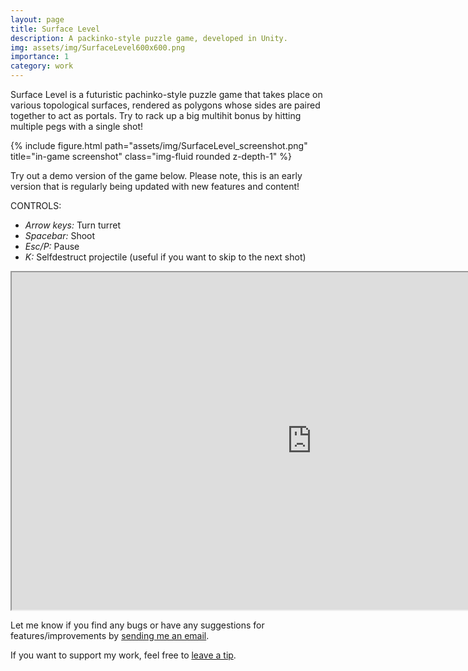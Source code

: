 ```yaml
---
layout: page
title: Surface Level
description: A packinko-style puzzle game, developed in Unity.
img: assets/img/SurfaceLevel600x600.png
importance: 1
category: work
---
```


Surface Level is a futuristic pachinko-style puzzle game that takes place on various topological surfaces, rendered as polygons whose sides are paired together to act as portals. Try to rack up a big multihit bonus by hitting multiple pegs with a single shot!

<div class="row">
    <div class="col-sm mt-3 mt-md-0">
        {% include figure.html path="assets/img/SurfaceLevel_screenshot.png" title="in-game screenshot" class="img-fluid rounded z-depth-1" %}
    </div>
    <!-- <div class="col-sm mt-3 mt-md-0">
        {% include figure.html path="assets/img/3.jpg" title="example image" class="img-fluid rounded z-depth-1" %}
    </div>
    <div class="col-sm mt-3 mt-md-0">
        {% include figure.html path="assets/img/5.jpg" title="example image" class="img-fluid rounded z-depth-1" %}
    </div> -->
</div>
<!-- <div class="caption">
    Caption photos easily. On the left, a road goes through a tunnel. Middle, leaves artistically fall in a hipster photoshoot. Right, in another hipster photoshoot, a lumberjack grasps a handful of pine needles.
</div> 
<div class="row">
    <div class="col-sm mt-3 mt-md-0">
        {% include figure.html path="assets/img/5.jpg" title="example image" class="img-fluid rounded z-depth-1" %}
    </div>
</div>
<div class="caption">
    This image can also have a caption. It's like magic.
</div> -->

Try out a demo version of the game below. Please note, this is an early version that is regularly being updated with new features and content!

CONTROLS: 
<ul>
    <li><i>Arrow keys:</i> Turn turret</li>
    <li><i>Spacebar:</i> Shoot</li>
    <li><i>Esc/P:</i> Pause</li>
    <li><i>K:</i> Selfdestruct projectile (useful if you want to skip to the next shot)</li>
</ul>

<iframe src="https://i.simmer.io/@danberlyne/surface-level" style="width:960px;height:540px"></iframe>

Let me know if you find any bugs or have any suggestions for features/improvements by <a href="mailto:dan@berlyne.net">sending me an email</a>.

If you want to support my work, feel free to <a href="https://www.paypal.com/paypalme/danberlyne/2">leave a tip</a>.

<!-- <div class="row justify-content-sm-center">
    <div class="col-sm-8 mt-3 mt-md-0">
        {% include figure.html path="assets/img/6.jpg" title="example image" class="img-fluid rounded z-depth-1" %}
    </div>
    <div class="col-sm-4 mt-3 mt-md-0">
        {% include figure.html path="assets/img/11.jpg" title="example image" class="img-fluid rounded z-depth-1" %}
    </div>
</div>
<div class="caption">
    You can also have artistically styled 2/3 + 1/3 images, like these.
</div> 


The code is simple.
Just wrap your images with `<div class="col-sm">` and place them inside `<div class="row">` (read more about the <a href="https://getbootstrap.com/docs/4.4/layout/grid/">Bootstrap Grid</a> system).
To make images responsive, add `img-fluid` class to each; for rounded corners and shadows use `rounded` and `z-depth-1` classes.
Here's the code for the last row of images above:

{% raw %}
```html
<div class="row justify-content-sm-center">
    <div class="col-sm-8 mt-3 mt-md-0">
        {% include figure.html path="assets/img/6.jpg" title="example image" class="img-fluid rounded z-depth-1" %}
    </div>
    <div class="col-sm-4 mt-3 mt-md-0">
        {% include figure.html path="assets/img/11.jpg" title="example image" class="img-fluid rounded z-depth-1" %}
    </div>
</div>
```
{% endraw %} -->
